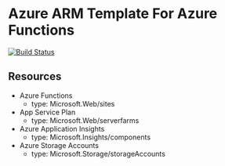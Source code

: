 # Azure ARM Template For Azure Functions

[![Build Status](https://dev.azure.com/sasatake09030662/azure-functions-typescript-sandbox/_apis/build/status/sasatake.azure-arm-template-functions-sandbox%20(1)?branchName=release%2Ffunc-ts-sample)](https://dev.azure.com/sasatake09030662/azure-functions-typescript-sandbox/_build/latest?definitionId=2&branchName=release%2Ffunc-ts-sample)

## Resources

- Azure Functions
  - type: Microsoft.Web/sites
- App Service Plan
  - type: Microsoft.Web/serverfarms
- Azure Application Insights
  - type: Microsoft.Insights/components
- Azure Storage Accounts
  - type: Microsoft.Storage/storageAccounts